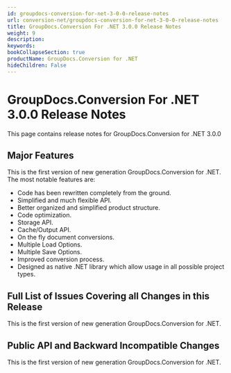 ```yaml
---
id: groupdocs-conversion-for-net-3-0-0-release-notes
url: conversion-net/groupdocs-conversion-for-net-3-0-0-release-notes
title: GroupDocs.Conversion For .NET 3.0.0 Release Notes
weight: 9
description: 
keywords: 
bookCollapseSection: true
productName: GroupDocs.Conversion for .NET
hideChildren: False
---
```


# GroupDocs.Conversion For .NET 3.0.0 Release Notes

This page contains release notes for GroupDocs.Conversion for .NET 3.0.0

## Major Features

This is the first version of new generation GroupDocs.Conversion for .NET. The most notable features are:

*   Code has been rewritten completely from the ground.
*   Simplified and much flexible API.
*   Better organized and simplified product structure.
*   Code optimization.
*   Storage API.
*   Cache/Output API.
*   On the fly document conversions.
*   Multiple Load Options.
*   Multiple Save Options.
*   Improved conversion process.
*   Designed as native .NET library which allow usage in all possible project types.

## Full List of Issues Covering all Changes in this Release

This is the first version of new generation GroupDocs.Conversion for .NET. 

## Public API and Backward Incompatible Changes

This is the first version of new generation GroupDocs.Conversion for .NET.
